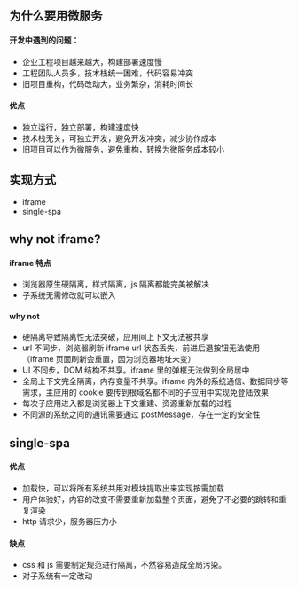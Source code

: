 ## 为什么要用微服务
#### 开发中遇到的问题：
- 企业工程项目越来越大，构建部署速度慢
- 工程团队人员多，技术栈统一困难，代码容易冲突
- 旧项目重构，代码改动大，业务繁杂，消耗时间长

#### 优点
- 独立运行，独立部署，构建速度快
- 技术栈无关，可独立开发，避免开发冲突，减少协作成本
- 旧项目可以作为微服务，避免重构，转换为微服务成本较小

## 实现方式
- iframe
- single-spa

## why not iframe?
#### iframe 特点
- 浏览器原生硬隔离，样式隔离，js 隔离都能完美被解决
- 子系统无需修改就可以嵌入

#### why not
- 硬隔离导致隔离性无法突破，应用间上下文无法被共享
- url 不同步，浏览器刷新 iframe url 状态丢失，前进后退按钮无法使用（iframe 页面刷新会重置，因为浏览器地址未变）
- UI 不同步，DOM 结构不共享。iframe 里的弹框无法做到全局居中
- 全局上下文完全隔离，内存变量不共享。iframe 内外的系统通信、数据同步等需求，主应用的 cookie 要传到根域名都不同的子应用中实现免登陆效果
- 每次子应用进入都是浏览器上下文重建、资源重新加载的过程
- 不同源的系统之间的通讯需要通过 postMessage，存在一定的安全性

## single-spa
#### 优点
- 加载快，可以将所有系统共用对模块提取出来实现按需加载
- 用户体验好，内容的改变不需要重新加载整个页面，避免了不必要的跳转和重复渲染
- http 请求少，服务器压力小

#### 缺点
- css 和 js 需要制定规范进行隔离，不然容易造成全局污染。
- 对子系统有一定改动
